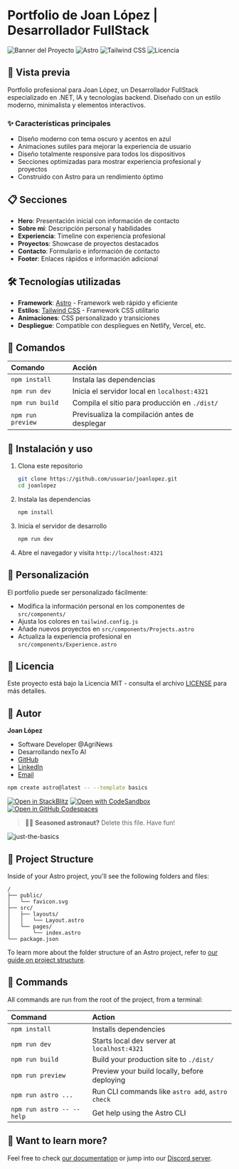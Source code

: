 # Portfolio de Joan López | Desarrollador FullStack

![Banner del Proyecto](https://img.shields.io/badge/Portfolio-Joan%20L%C3%B3pez-1E40AF)
![Astro](https://img.shields.io/badge/Astro-5.10.1-FF5D01?logo=astro)
![Tailwind CSS](https://img.shields.io/badge/Tailwind%20CSS-3.4.1-38B2AC?logo=tailwindcss)
![Licencia](https://img.shields.io/badge/Licencia-MIT-green)

## 🚀 Vista previa

Portfolio profesional para Joan López, un Desarrollador FullStack especializado en .NET, IA y tecnologías backend. Diseñado con un estilo moderno, minimalista y elementos interactivos.

### ✨ Características principales

- Diseño moderno con tema oscuro y acentos en azul
- Animaciones sutiles para mejorar la experiencia de usuario
- Diseño totalmente responsive para todos los dispositivos
- Secciones optimizadas para mostrar experiencia profesional y proyectos
- Construido con Astro para un rendimiento óptimo

## 📋 Secciones

- **Hero**: Presentación inicial con información de contacto
- **Sobre mí**: Descripción personal y habilidades
- **Experiencia**: Timeline con experiencia profesional
- **Proyectos**: Showcase de proyectos destacados
- **Contacto**: Formulario e información de contacto
- **Footer**: Enlaces rápidos e información adicional

## 🛠️ Tecnologías utilizadas

- **Framework**: [Astro](https://astro.build/) - Framework web rápido y eficiente
- **Estilos**: [Tailwind CSS](https://tailwindcss.com/) - Framework CSS utilitario
- **Animaciones**: CSS personalizado y transiciones
- **Despliegue**: Compatible con despliegues en Netlify, Vercel, etc.

## 🧞 Comandos

| Comando                   | Acción                                               |
| :------------------------ | :--------------------------------------------------- |
| `npm install`             | Instala las dependencias                             |
| `npm run dev`             | Inicia el servidor local en `localhost:4321`         |
| `npm run build`           | Compila el sitio para producción en `./dist/`        |
| `npm run preview`         | Previsualiza la compilación antes de desplegar       |

## 🔧 Instalación y uso

1. Clona este repositorio
   ```bash
   git clone https://github.com/usuario/joanlopez.git
   cd joanlopez
   ```

2. Instala las dependencias
   ```bash
   npm install
   ```

3. Inicia el servidor de desarrollo
   ```bash
   npm run dev
   ```

4. Abre el navegador y visita `http://localhost:4321`

## 📄 Personalización

El portfolio puede ser personalizado fácilmente:

- Modifica la información personal en los componentes de `src/components/`
- Ajusta los colores en `tailwind.config.js`
- Añade nuevos proyectos en `src/components/Projects.astro`
- Actualiza la experiencia profesional en `src/components/Experience.astro`

## 📝 Licencia

Este proyecto está bajo la Licencia MIT - consulta el archivo [LICENSE](LICENSE) para más detalles.

## 👤 Autor

**Joan López**

- Software Developer @AgriNews
- Desarrollando nexTo AI
- [GitHub](https://github.com/)
- [LinkedIn](https://linkedin.com/)
- [Email](mailto:contacto@ejemplo.com)

```sh
npm create astro@latest -- --template basics
```

[![Open in StackBlitz](https://developer.stackblitz.com/img/open_in_stackblitz.svg)](https://stackblitz.com/github/withastro/astro/tree/latest/examples/basics)
[![Open with CodeSandbox](https://assets.codesandbox.io/github/button-edit-lime.svg)](https://codesandbox.io/p/sandbox/github/withastro/astro/tree/latest/examples/basics)
[![Open in GitHub Codespaces](https://github.com/codespaces/badge.svg)](https://codespaces.new/withastro/astro?devcontainer_path=.devcontainer/basics/devcontainer.json)

> 🧑‍🚀 **Seasoned astronaut?** Delete this file. Have fun!

![just-the-basics](https://github.com/withastro/astro/assets/2244813/a0a5533c-a856-4198-8470-2d67b1d7c554)

## 🚀 Project Structure

Inside of your Astro project, you'll see the following folders and files:

```text
/
├── public/
│   └── favicon.svg
├── src/
│   ├── layouts/
│   │   └── Layout.astro
│   └── pages/
│       └── index.astro
└── package.json
```

To learn more about the folder structure of an Astro project, refer to [our guide on project structure](https://docs.astro.build/en/basics/project-structure/).

## 🧞 Commands

All commands are run from the root of the project, from a terminal:

| Command                   | Action                                           |
| :------------------------ | :----------------------------------------------- |
| `npm install`             | Installs dependencies                            |
| `npm run dev`             | Starts local dev server at `localhost:4321`      |
| `npm run build`           | Build your production site to `./dist/`          |
| `npm run preview`         | Preview your build locally, before deploying     |
| `npm run astro ...`       | Run CLI commands like `astro add`, `astro check` |
| `npm run astro -- --help` | Get help using the Astro CLI                     |

## 👀 Want to learn more?

Feel free to check [our documentation](https://docs.astro.build) or jump into our [Discord server](https://astro.build/chat).
